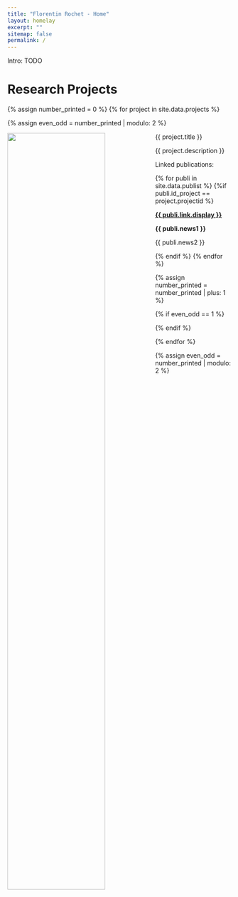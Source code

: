 ```yaml
---
title: "Florentin Rochet - Home"
layout: homelay
excerpt: ""
sitemap: false
permalink: /
---
```



Intro: TODO

# Research Projects

{% assign number_printed = 0 %}
{% for project in site.data.projects %}

{% assign even_odd = number_printed | modulo: 2 %}

<!--{% if even_odd == 0 %}-->
<!--<div class="row">-->
<!--{% endif %}-->

<div class="col-sm-6 clearfix">
 <div class="well">
  <pubtit>{{ project.title }}</pubtit>
  <img src="{{ site.url }}{{ site.baseurl }}/images/projectpic/{{ project.image }}" class="img-responsive" width="66%" style="float: left" />
  <p>{{ project.description }}</p>
  <p> Linked publications: </p>
{% for publi in site.data.publist %}
{%if publi.id_project == project.projectid %}
  <p><strong><a href="{{ publi.link.url }}">{{ publi.link.display }}</a></strong></p>
  <p class="text-danger"><strong> {{ publi.news1 }}</strong></p>
  <p> {{ publi.news2 }}</p>
{% endif %}
{% endfor %}
 </div>
</div>

{% assign number_printed = number_printed | plus: 1 %}

{% if even_odd == 1 %}
</div>
{% endif %}

{% endfor %}

{% assign even_odd = number_printed | modulo: 2 %}
<!--{% if even_odd == 1 %}-->
<!--</div>-->
<!--{% endif %}-->

<p> &nbsp; </p>




